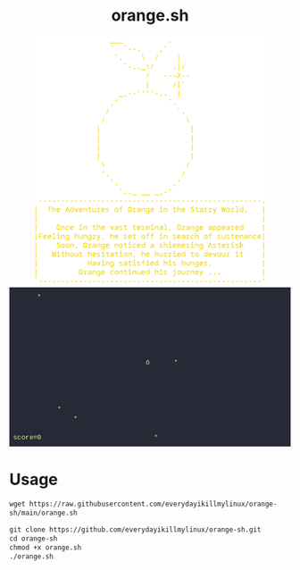 <div align = center>
<h1>orange.sh</h1>
<img src="orange.png">
<br>
<img src="orange.gif">
</div>

# Usage

```
wget https://raw.githubusercontent.com/everydayikillmylinux/orange-sh/main/orange.sh
```

```
git clone https://github.com/everydayikillmylinux/orange-sh.git
cd orange-sh
chmod +x orange.sh
./orange.sh
```
